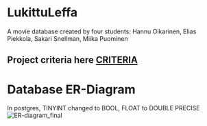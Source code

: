 # LukittuLeffa

A movie database created by four students:
Hannu Oikarinen, Elias Piekkola, Sakari Snellman, Miika Puominen

## Project criteria here [CRITERIA](https://moodle.oulu.fi/pluginfile.php/2017822/mod_label/intro/Elokuvasovellus.pdf)

# Database ER-Diagram 
In postgres, TINYINT changed to BOOL, FLOAT to DOUBLE PRECISE
![ER-diagram_final](https://github.com/TVT22-8/LukittuLeffa/assets/127964245/25d4ef73-864c-4c7c-b024-6599fa8b1169)
